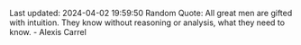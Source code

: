 Last updated: 2024-04-02 19:59:50
Random Quote: All great men are gifted with intuition. They know without reasoning or analysis, what they need to know. - Alexis Carrel